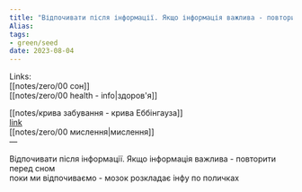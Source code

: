 ```yaml
---
title: "Відпочивати після інформації. Якщо інформація важлива - повторити перед сном"
Alias: 
tags:
- green/seed
date: 2023-08-04
---
```

Links:  
[[notes/zero/00 сон]]  
[[notes/zero/00 health - info|здоров'я]]

[[notes/крива забування - крива Еббінгауза]]  
[link](https://youtu.be/diEkFaHklJ0?t=102)  
[[notes/zero/00 мислення|мислення]]  
— 

Відпочивати після інформації. Якщо інформація важлива - повторити перед сном  
поки ми відпочиваємо - мозок розкладає інфу по поличках